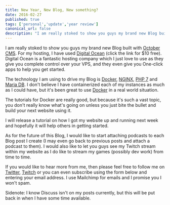```yaml
---
title: New Year, New Blog, New something?
date: 2016-02-27
published: true
tags: ['personal','update','year review']
canonical_url: false
description: "I am really stoked to show you guys my brand new Blog built with October CMS. For my hosting, I have used Digital Ocean (click the link for $10 free). Digital Ocean is a fantastic hosting company which I just love to use as they give you complete control over your VPS, and they even give you One-click apps to help you get started."
---
```


I am really stoked to show you guys my brand new Blog built with [October CMS](https://octobercms.com). For my hosting, I have used [Digital Ocean](https://m.do.co/c/d5aca73b366f) (click the link for $10 free). Digital Ocean is a fantastic hosting company which I just love to use as they give you complete control over your VPS, and they even give you One-click apps to help you get started.

The technology I am using to drive my Blog is [Docker](https://docker.com), [NGINX](https://nginx.org), [PHP 7](https://php.net) and [Maria DB](https://mariadb.org). I don't believe I have containerized each of my instances as much as I could have, but it's been great to use [Docker](https://docker.com) in a real world situation.

The tutorials for Docker are really good, but because it's such a vast topic, you don't really know what's going on unless you just bite the bullet and build your next website using it.

I will release a tutorial on how I got my website up and running next week and hopefully it will help others in getting started.

As for the future of this Blog, I would like to start attaching podcasts to each Blog post I create (I may even go back to previous posts and attach a podcast to them). I would also like to let you guys see my Twitch stream within my website as I do like to stream my games (possibly dev work) from time to time.

If you would like to hear more from me, then please feel free to follow me on [Twitter](https://twitter.com/checkeredmike), [Twitch](https://twitch.tv/checkeredmichael) or you can even subscribe using the form below and entering your email address. I use Mailchimp for emails and I promise you I won't spam.

Sidenote: I know Discuss isn't on my posts currently, but this will be put back in when I have some time available.
